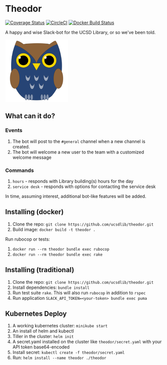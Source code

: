 # Theodor
[![Coverage Status](https://coveralls.io/repos/github/ucsdlib/theodor/badge.svg?branch=develop)](https://coveralls.io/github/ucsdlib/theodor?branch=develop)
[![CircleCI](https://circleci.com/gh/ucsdlib/theodor/tree/develop.svg?style=svg)](https://circleci.com/gh/ucsdlib/theodor/tree/develop)
[![Docker Build Status](https://img.shields.io/docker/build/ucsdlib/theodor.svg)](https://hub.docker.com/r/ucsdlib/theodor/builds/)


A happy and wise Slack-bot for the UCSD Library, or so we've been told.

<img title="Theodor the wise owl" src="assets/dewey.png" width="200">

## What can it do?

### Events
1. The bot will post to the `#general` channel when a new channel is created.
1. The bot will welcome a new user to the team with a customized welcome message

### Commands
1. `hours` - responds with Library building(s) hours for the day
1. `service desk` - responds with options for contacting the service desk

In time, assuming interest, additional bot-like features will be added.

## Installing (docker)
1. Clone the repo: `git clone https://github.com/ucsdlib/theodor.git`
1. Build image: `docker build -t theodor .`

Run rubocop or tests:
1. `docker run --rm theodor bundle exec rubocop`
1. `docker run --rm theodor bundle exec rake`

## Installing (traditional)
1. Clone the repo: `git clone https://github.com/ucsdlib/theodor.git`
1. Install dependencies: `bundle install`
1. Run test suite `rake`. This will also run `rubocop` in addition to `rspec`
1. Run application `SLACK_API_TOKEN=<your-token> bundle exec puma`

## Kubernetes Deploy
1. A working kubernetes cluster: `minikube start`
1. An install of helm and kubectl
1. Tiller in the cluster: `helm init`
1. A secret.yaml installed on the cluster like `theodor/secret.yaml` with your
   API token base64-encoded
1. Install secret: `kubectl create -f theodor/secret.yaml`
1. Run: `helm install --name theodor ./theodor`
